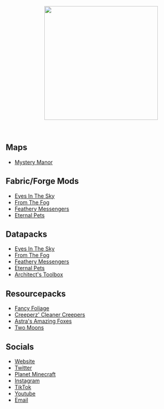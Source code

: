 <p align="center">
  <img src="https://cdn.lunareclipse.studio/img/brand/banner-text.webp" height="300">
</p>
<br>


## Maps
- [Mystery Manor](https://lunareclipse.studio/creations/mystery-manor)

## Fabric/Forge Mods
 - [Eyes In The Sky](https://lunareclipse.studio/creations/eyes-in-the-sky)
 - [From The Fog](https://lunareclipse.studio/creations/from-the-fog)
 - [Feathery Messengers](https://lunareclipse.studio/creations/feathery-messengers)
 - [Eternal Pets](https://lunareclipse.studio/creations/eternal-pets)

## Datapacks
 - [Eyes In The Sky](https://lunareclipse.studio/creations/eyes-in-the-sky)
 - [From The Fog](https://lunareclipse.studio/creations/from-the-fog)
 - [Feathery Messengers](https://lunareclipse.studio/creations/feathery-messengers)
 - [Eternal Pets](https://lunareclipse.studio/creations/eternal-pets)
 - [Architect's Toolbox](https://lunareclipse.studio/creations/architects-toolbox)

## Resourcepacks
 - [Fancy Foliage](https://www.lunareclipse.studio/creations/fancy-foliage)
 - [Creeperz' Cleaner Creepers](https://www.lunareclipse.studio/creations/creeperz-cleaner-creepers)
 - [Astra's Amazing Foxes](https://lunareclipse.studio/creations/astras-amazing-foxes)
 - [Two Moons](https://lunareclipse.studio/creations/two-moons)

## Socials
 - [Website](https://lunareclipse.studio/)
 - [Twitter](https://twitter.com/LunarEclipseMC)
 - [Planet Minecraft](https://lunareclipse.studio/pmc)
 - [Instagram](https://lunareclipse.studio/instagram)
 - [TikTok](https://www.tiktok.com/@lunarstudios.official)
 - [Youtube](https://lunareclipse.studio/youtube)
 - [Email](mailto:lunareclipsestudios2022@gmail.com)
